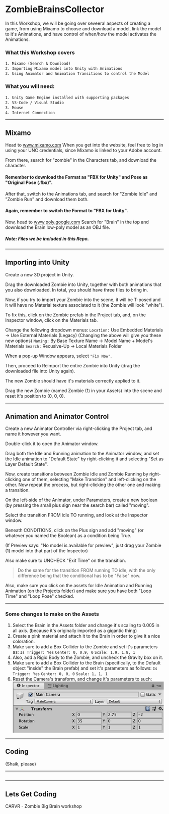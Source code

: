 # ZombieBrainsCollector
 
In this Workshop, we will be going over seveeral aspects of creating a game, from using Mixamo to choose and download a model, link the model to it's Animations, and have control of when/how the model activates the Animations.
### What this Workshop covers
    1. Mixamo (Search & Download)
    2. Importing Mixamo model into Unity with Animations
    3. Using Animator and Animation Transitions to control the Model

### What you will need: 
    1. Unity Game Engine installed with supporting packages
    2. VS-Code / Visual Studio
    3. Mouse
    4. Internet Connection

---

## **Mixamo**

Head to www.mixamo.com
When you get into the website, feel free to log in using your UNC credentials, since Mixamo is linked to your Adobe account.

From there, search for "zombie" in the Characters tab, and download the character.

#### Remember to download the Format as "FBX for Unity" and Pose as "Original Pose (.fbx)".

After that, switch to the Animations tab, and search for "Zombie Idle" and "Zombie Run" and download them both.

#### Again, remember to switch the Format to "FBX for Unity".

Now, head to www.poly.google.com
Search for "Brain" in the top and download the Brain low-poly model as an OBJ file.

##### Note: Files we be included in this Repo.

---

## Importing into Unity

Create a new 3D project in Unity.

Drag the downloaded Zombie into Unity, together with both animations that you also downloaded. In total, you should have three files to bring in.

Now, if you try to import your Zombie into the scene, it will be T-posed and it will have no Material texture associated to it (the Zombie will look "white").

To fix this, click on the Zombie prefab in the Project tab, and, on the Inspector window, click on the Materials tab.

Change the following dropdown menus:
`Location:` Use Embedded Materials -> Use External Materials (Legacy)
(Changing the above will give you these new options)
`Naming:` By Base Texture Name -> Model Name + Model's Materials
`Search:` Recusive-Up -> Local Materials Folder

When a pop-up Window appears, select `"Fix Now"`.

Then, proceed to Reimport the entire Zombie into Unity (drag the downloaded file into Unity again).

The new Zombie should have it's materials correctly applied to it.

Drag the new Zombie (named Zombie (1) in your Assets) into the scene and reset it's position to (0, 0, 0).

---

## Animation and Animator Control

Create a new Animator Controller via right-clicking the Project tab, and name it however you want.

Double-click it to open the Animator window.

Drag both the Idle and Running animation to the Animator window, and set the Idle animation to "Default State" by right-clicking it and selecting "Set as Layer Default State".

Now, create transitions between Zombie Idle and Zombie Running by right-clicking one of them, selecting "Make Transition" and left-clicking on the other. Now repeat the process, but right-clicking the other one and making a transition.

On the left-side of the Animator, under Parameters, create a new boolean (by pressing the small plus sign near the search bar) called "moving".

Select the transition FROM idle TO running, and look at the Inspector window.

Beneath CONDITIONS, click on the Plus sign and add "moving" (or whatever you named the Boolean) as a condition being True.

(If Preview says: "No model is available for preview", just drag your Zombie (1) model into that part of the Inspector)

Also make sure to UNCHECK "Exit Time" on the transition.

> Do the same for the transition FROM running TO idle, with the only difference being that the conditional has to be "False" now.

Also, make sure you click on the assets for Idle Animation and Running Animation (on the Projects folder) and make sure you have both "Loop Time" and "Loop Pose" checked.

---

### Some changes to make on the Assets
  1. Select the Brain in the Assets folder and change it's scaling to 0.005 in all axis. (because it's originally imported as a gigantic thing)
  2. Create a pink material and attach it to the Brain in order to give it a nice coloration.
  3. Make sure to add a Box Collider to the Zombie and set it's parameters as:
    `Is Trigger: Yes`
    `Center: 0, 0.9, 0`
    `Scale: 1.9, 1.8, 1`
  4. Also, add a Rigid Body to the Zombie, and uncheck the Gravity box on it.
  5. Make sure to add a Box Collider to the Brain (specifically, to the Default object "inside" the Brain prefab) and set it's parameters as follows:
    `Is Trigger: Yes`
    `Center: 0, 0, 0`
    `Scale: 1, 1, 1`
  6. Reset the Camera's transform, and change it's parameters to such:
    ![](/imgs/cameraParam.png)

---

## Coding

(Shaik, please)

---

## 


---

## Lets Get Coding


 CARVR - Zombie Big Brain workshop
